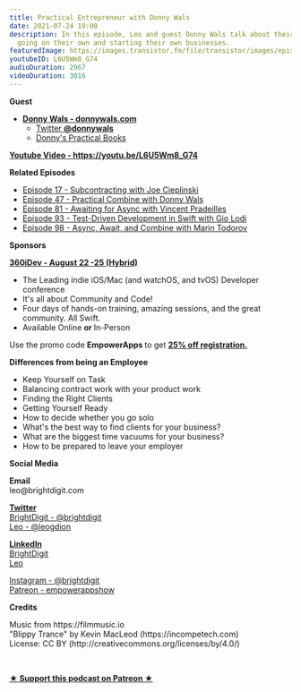 ```yaml
---
title: Practical Entrepreneur with Donny Wals
date: 2021-07-24 19:00
description: In this episode, Leo and guest Donny Wals talk about their experience
  going on their own and starting their own businesses.
featuredImage: https://images.transistor.fm/file/transistor/images/episode/601727/full_1627152501-artwork.jpg
youtubeID: L6U5Wm8_G74
audioDuration: 2967
videoDuration: 3016
---
```

<p><b>Guest</b></p><ul><li>
<a href="https://www.donnywals.com/"><strong>Donny Wals - donnywals.com</strong></a><ul>
<li><a href="https://twitter.com/DonnyWals">Twitter <strong>@donnywals</strong></a></li>
<li><a href="https://www.donnywals.com/books/">Donny's Practical Books</a></li>
</ul>
</li></ul><p><a href="https://youtu.be/L6U5Wm8_G74"><strong>Youtube Video - https://youtu.be/L6U5Wm8_G74</strong></a></p><p><b>Related Episodes</b></p><ul>
<li><a href="https://share.transistor.fm/s/b059197f">Episode 17 - Subcontracting with Joe Cieplinski</a></li>
<li><a href="https://share.transistor.fm/s/8442feb7">Episode 47 - Practical Combine with Donny Wals</a></li>
<li><a href="https://share.transistor.fm/s/593efb15">Episode 81 - Awaiting for Async with Vincent Pradeilles</a></li>
<li><a href="https://share.transistor.fm/s/e07bf6ba">Episode 93 - Test-Driven Development in Swift with Gio Lodi</a></li>
<li><a href="https://share.transistor.fm/s/f234b424">Episode 98 - Async, Await, and Combine with Marin Todorov</a></li>
</ul><p><b>Sponsors</b></p><p><a href="https://360idev.com/"><strong>360iDev - August 22 -25 (Hybrid)</strong></a></p><ul>
<li>The Leading indie iOS/Mac (and watchOS, and tvOS) Developer conference</li>
<li>It's all about Community and Code!</li>
<li>Four days of hands-on training, amazing sessions, and the great community. All Swift.</li>
<li>Available Online <strong>or </strong>In-Person</li>
</ul><p>Use the promo code <strong>EmpowerApps </strong>to get <a href="https://360idev.com/"><strong>25% off registration.</strong></a></p><p><b>Differences from being an Employee</b></p><ul>
<li>Keep Yourself on Task</li>
<li>Balancing contract work with your product work</li>
<li>Finding the Right Clients</li>
<li>Getting Yourself Ready</li>
<li>How to decide whether you go solo</li>
<li>What's the best way to find clients for your business?</li>
<li>What are the biggest time vacuums for your business?</li>
<li>How to be prepared to leave your employer</li>
</ul><p><b>Social Media</b></p><p><strong>Email</strong><br>leo@brightdigit.com</p><p><a href="https://twitter.com/brightdigit"><strong>Twitter </strong><br>BrightDigit - @brightdigit</a><br><a href="https://twitter.com/leogdion">Leo - @leogdion</a></p><p><a href="https://www.linkedin.com/company/bright-digit"><strong>LinkedIn</strong><br>BrightDigit</a><br><a href="https://www.linkedin.com/in/leogdion/">Leo</a></p><p><a href="https://www.instagram.com/brightdigit/">Instagram - @brightdigit</a><br><a href="https://www.patreon.com/empowerappsshow">Patreon - empowerappshow</a></p><p><b>Credits</b></p><p>Music from https://filmmusic.io<br>"Blippy Trance" by Kevin MacLeod (https://incompetech.com)<br>License: CC BY (http://creativecommons.org/licenses/by/4.0/)</p><p><br></p><p><strong><a rel="payment" title="★ Support this podcast on Patreon ★" href="https://www.patreon.com/empowerappsshow">★ Support this podcast on Patreon ★</a></strong></p>
      